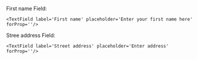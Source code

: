 First name Field:

    <TextField label='First name' placeholder='Enter your first name here' forProp=''/>
Stree address Field:

    <TextField label='Street address' placeholder='Enter address' forProp=''/>
